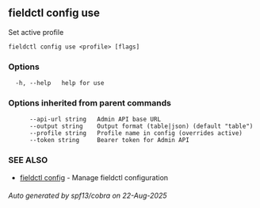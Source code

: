 ## fieldctl config use

Set active profile

```
fieldctl config use <profile> [flags]
```

### Options

```
  -h, --help   help for use
```

### Options inherited from parent commands

```
      --api-url string   Admin API base URL
      --output string    Output format (table|json) (default "table")
      --profile string   Profile name in config (overrides active)
      --token string     Bearer token for Admin API
```

### SEE ALSO

* [fieldctl config](fieldctl_config.md)	 - Manage fieldctl configuration

###### Auto generated by spf13/cobra on 22-Aug-2025
